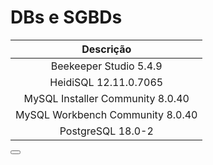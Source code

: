 <script setup>
  import Button from "/components/Button.vue";
</script>

# DBs e SGBDs

|            Descrição             |
|:--------------------------------:|
|      Beekeeper Studio 5.4.9      |
|      HeidiSQL 12.11.0.7065       |
| MySQL Installer Community 8.0.40 |
| MySQL Workbench Community 8.0.40 |
|        PostgreSQL 18.0-2         |

<Button URL="#1" type="KIT" name="Banco de Dados e SGBD's" />
